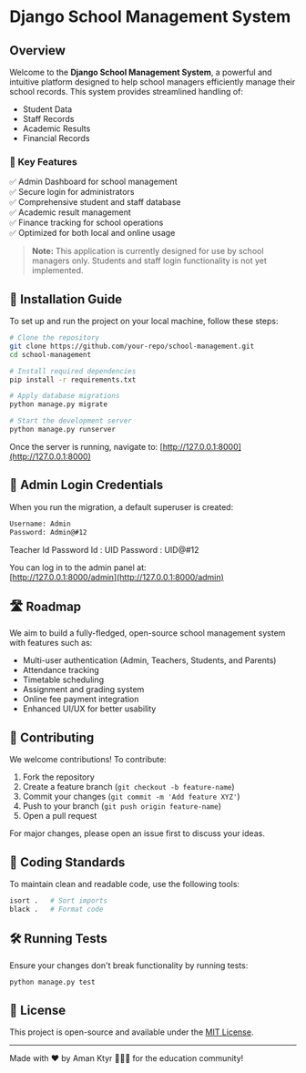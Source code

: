 # Django School Management System

## Overview
Welcome to the **Django School Management System**, a powerful and intuitive platform designed to help school managers efficiently manage their school records. This system provides streamlined handling of:
- Student Data
- Staff Records
- Academic Results
- Financial Records

### 🚀 Key Features
✅ Admin Dashboard for school management  
✅ Secure login for administrators  
✅ Comprehensive student and staff database  
✅ Academic result management  
✅ Finance tracking for school operations  
✅ Optimized for both local and online usage  

> **Note:** This application is currently designed for use by school managers only. Students and staff login functionality is not yet implemented.

## 🔧 Installation Guide

To set up and run the project on your local machine, follow these steps:

```bash
# Clone the repository
git clone https://github.com/your-repo/school-management.git
cd school-management

# Install required dependencies
pip install -r requirements.txt

# Apply database migrations
python manage.py migrate

# Start the development server
python manage.py runserver
```
Once the server is running, navigate to:
[http://127.0.0.1:8000](http://127.0.0.1:8000)

## 🔑 Admin Login Credentials
When you run the migration, a default superuser is created:
```bash
Username: Admin
Password: Admin@#12
```
Teacher Id Password
Id : UID
Password : UID@#12

You can log in to the admin panel at:  
[http://127.0.0.1:8000/admin](http://127.0.0.1:8000/admin)

## 🛣 Roadmap
We aim to build a fully-fledged, open-source school management system with features such as:
- Multi-user authentication (Admin, Teachers, Students, and Parents)
- Attendance tracking
- Timetable scheduling
- Assignment and grading system
- Online fee payment integration
- Enhanced UI/UX for better usability

## 🤝 Contributing
We welcome contributions! To contribute:
1. Fork the repository
2. Create a feature branch (`git checkout -b feature-name`)
3. Commit your changes (`git commit -m 'Add feature XYZ'`)
4. Push to your branch (`git push origin feature-name`)
5. Open a pull request

For major changes, please open an issue first to discuss your ideas.

## 📏 Coding Standards
To maintain clean and readable code, use the following tools:
```bash
isort .   # Sort imports
black .   # Format code
```

## 🛠 Running Tests
Ensure your changes don't break functionality by running tests:
```bash
python manage.py test
```

## 📜 License
This project is open-source and available under the [MIT License](LICENSE).

---
Made with ❤️ by Aman Ktyr 🧑🏻‍💻 for the education community!

